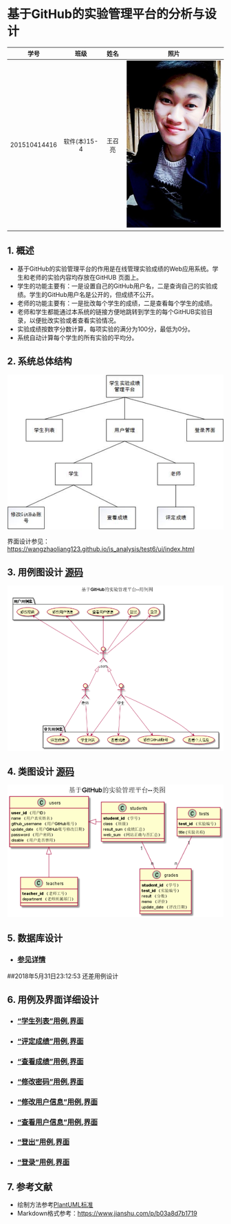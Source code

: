 # 基于GitHub的实验管理平台的分析与设计
|    学号  |   班级    |    姓名  |   照片     |
|:--------:|:--------: | :----------: | :-------:|
|201510414416|软件(本)15-4|王召亮 |![](./01.jpg '666')|

## 1. 概述
- 基于GitHub的实验管理平台的作用是在线管理实验成绩的Web应用系统。学生和老师的实验内容均存放在GitHUB
页面上。
- 学生的功能主要有：一是设置自己的GitHub用户名，二是查询自己的实验成绩。学生的GitHub用户名是公开的，但成绩不公开。
- 老师的功能主要有：一是批改每个学生的成绩，二是查看每个学生的成绩。
- 老师和学生都能通过本系统的链接方便地跳转到学生的每个GitHUB实验目录，以便批改实验或者查看实验情况。
- 实验成绩按数字分数计算，每项实验的满分为100分，最低为0分。
- 系统自动计算每个学生的所有实验的平均分。
    
## 2. 系统总体结构
![](./src/systemStruct.jpg '系统总体结构图')

界面设计参见：https://wangzhaoliang123.github.io/is_analysis/test6/ui/index.html
    
## 3. 用例图设计 [源码](./src/UseCase.puml)
![](./UseCase.png)

## 4. 类图设计 [源码](./src/class.puml)
![](./class.png)

## 5. 数据库设计 
- ### [参见详情](./dataBaseDesign.md)
     

##2018年5月31日23:12:53   还差用例设计
## 6. 用例及界面详细设计
    
- ### [“学生列表”用例](./useCase/学生列表.md),[界面](https://wangzhaoliang123.github.io/is_analysis/test6/ui/index.html)
- ### [“评定成绩”用例](./useCase/评定成绩.md),[界面](https://wangzhaoliang123.github.io/is_analysis/test6/ui/evaluationresults.html)
- ### [“查看成绩”用例](./useCase/查看成绩.md),[界面](https://wangzhaoliang123.github.io/is_analysis/test6/ui/listscore.html)
- ### [“修改密码”用例](./useCase/修改密码.md),[界面](https://wangzhaoliang123.github.io/is_analysis/test6/ui/changepassword.html)
- ### [“修改用户信息”用例](./useCase/修改用户信息.md),[界面](https://wangzhaoliang123.github.io/is_analysis/test6/ui/changeinfo.html)
- ### [“查看用户信息”用例](./useCase/查看用户信息.md),[界面](https://wangzhaoliang123.github.io/is_analysis/test6/ui/personinfo.html)
- ### [“登出”用例](./useCase/登出.md),[界面](https://wangzhaoliang123.github.io/is_analysis/test6/ui/haslogin.html)
- ### [“登录”用例](./useCase/登录.md),[界面](https://wangzhaoliang123.github.io/is_analysis/test6/ui/login.html)

## 7. 参考文献
- 绘制方法参考[PlantUML标准](http://plantuml.com)
- Markdown格式参考：https://www.jianshu.com/p/b03a8d7b1719